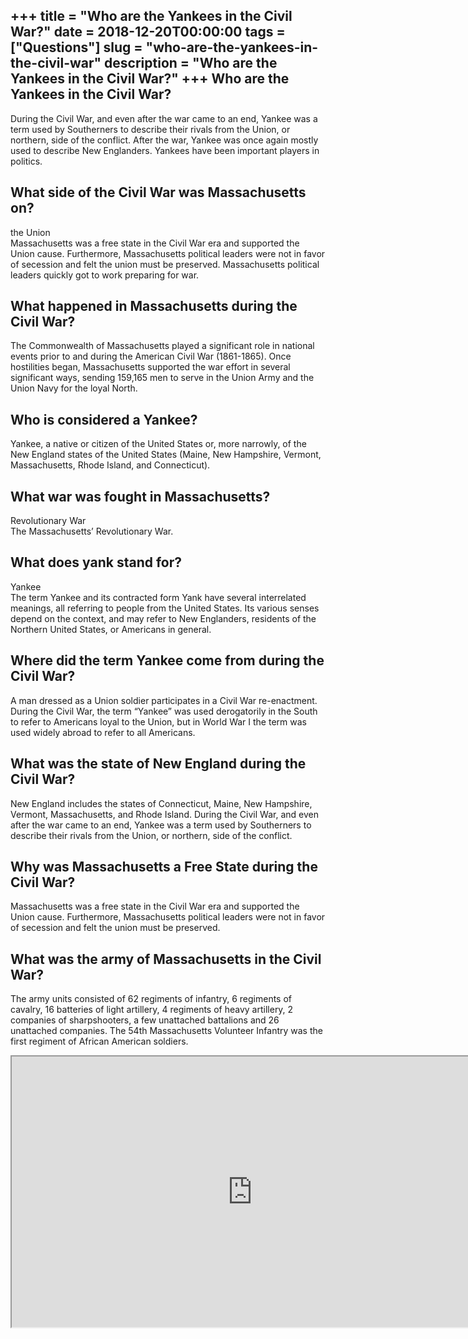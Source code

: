 +++
title = "Who are the Yankees in the Civil War?"
date = 2018-12-20T00:00:00
tags = ["Questions"]
slug = "who-are-the-yankees-in-the-civil-war"
description = "Who are the Yankees in the Civil War?"
+++
Who are the Yankees in the Civil War?
-------------------------------------

During the Civil War, and even after the war came to an end, Yankee was a term used by Southerners to describe their rivals from the Union, or northern, side of the conflict. After the war, Yankee was once again mostly used to describe New Englanders. Yankees have been important players in politics.

What side of the Civil War was Massachusetts on?
------------------------------------------------

the Union  
Massachusetts was a free state in the Civil War era and supported the Union cause. Furthermore, Massachusetts political leaders were not in favor of secession and felt the union must be preserved. Massachusetts political leaders quickly got to work preparing for war.

What happened in Massachusetts during the Civil War?
----------------------------------------------------

The Commonwealth of Massachusetts played a significant role in national events prior to and during the American Civil War (1861-1865). Once hostilities began, Massachusetts supported the war effort in several significant ways, sending 159,165 men to serve in the Union Army and the Union Navy for the loyal North.

Who is considered a Yankee?
---------------------------

Yankee, a native or citizen of the United States or, more narrowly, of the New England states of the United States (Maine, New Hampshire, Vermont, Massachusetts, Rhode Island, and Connecticut).

What war was fought in Massachusetts?
-------------------------------------

Revolutionary War  
The Massachusetts’ Revolutionary War.

What does yank stand for?
-------------------------

Yankee  
The term Yankee and its contracted form Yank have several interrelated meanings, all referring to people from the United States. Its various senses depend on the context, and may refer to New Englanders, residents of the Northern United States, or Americans in general.

Where did the term Yankee come from during the Civil War?
---------------------------------------------------------

A man dressed as a Union soldier participates in a Civil War re-enactment. During the Civil War, the term “Yankee” was used derogatorily in the South to refer to Americans loyal to the Union, but in World War I the term was used widely abroad to refer to all Americans.

What was the state of New England during the Civil War?
-------------------------------------------------------

New England includes the states of Connecticut, Maine, New Hampshire, Vermont, Massachusetts, and Rhode Island. During the Civil War, and even after the war came to an end, Yankee was a term used by Southerners to describe their rivals from the Union, or northern, side of the conflict.

Why was Massachusetts a Free State during the Civil War?
--------------------------------------------------------

Massachusetts was a free state in the Civil War era and supported the Union cause. Furthermore, Massachusetts political leaders were not in favor of secession and felt the union must be preserved.

What was the army of Massachusetts in the Civil War?
----------------------------------------------------

The army units consisted of 62 regiments of infantry, 6 regiments of cavalry, 16 batteries of light artillery, 4 regiments of heavy artillery, 2 companies of sharpshooters, a few unattached battalions and 26 unattached companies. The 54th Massachusetts Volunteer Infantry was the first regiment of African American soldiers.

<iframe allow="accelerometer; autoplay; clipboard-write; encrypted-media; gyroscope; picture-in-picture" allowfullscreen="" class="__youtube_prefs__  epyt-is-override  no-lazyload" data-no-lazy="1" data-origheight="433" data-origwidth="770" data-skipgform_ajax_framebjll="" height="433" id="_ytid_99263" loading="lazy" src="https://www.youtube.com/embed/rY9zHNOjGrs?enablejsapi=1&autoplay=0&cc_load_policy=0&cc_lang_pref=&iv_load_policy=1&loop=0&modestbranding=0&rel=1&fs=1&playsinline=0&autohide=2&theme=dark&color=red&controls=1&" title="YouTube player" width="770"></iframe>